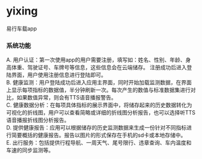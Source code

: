 # yixing
易行车载app
### 系统功能
A.	用户认证：第一次使用app的用户需要注册，填写如：姓名、性别、年龄、身高体重、驾驶证号、车牌号等信息，这些信息会在云端储存。
注册成功后进入登陆界面，用户使用注册信息进行登陆即可。<br>
B.	健康监测：用户登陆成功后进入应用主界面，同时开始加载监测数据，在界面上显示每项指标的数据值，半分钟刷新一次。每次产生的数值与标准数据集进行对比，如果数值异常，则会有TTS语音播报警告。<br>
C.	健康数据分析：在每项具体指标的展示界面中，将储存起来的历史数据转化为可视化的折线图，用户可以查看简略或详细的折线图分析报告，也可以选择听TTS语音播报折线图分析报告。<br>
D.	提供健康报告：应用可以根据储存的历史监测数据来生成一份针对不同指标进行简要概括的健康报告。报告以图片的形式保存在手机的sd卡或本地存储中。<br>
E.	出行服务：包括提供行程导航、一周天气、尾号限行、违章查询、车内温度和车速的同步监测等。

